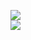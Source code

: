 [![](https://img.shields.io/badge/Made%20With-Github%20Spray-lightgrey.svg?style=for-the-badge&logo=github)](https://github.com/Annihil/github-spray#15824)  
[![](https://i.imgur.com/2DrTn0Z.gif)](https://github.com/Annihil/github-spray)